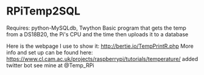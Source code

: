 RPiTemp2SQL
===========

Requires: python-MySQLdb, Twython
Basic program that gets the temp from a DS18B20, the Pi's CPU and the time then uploads it to a database

Here is the webpage I use to show it: http://bertie.io/TempPrintR.php
More info and set up can be found here: https://www.cl.cam.ac.uk/projects/raspberrypi/tutorials/temperature/
added twitter bot see mine at @Temp_RPi